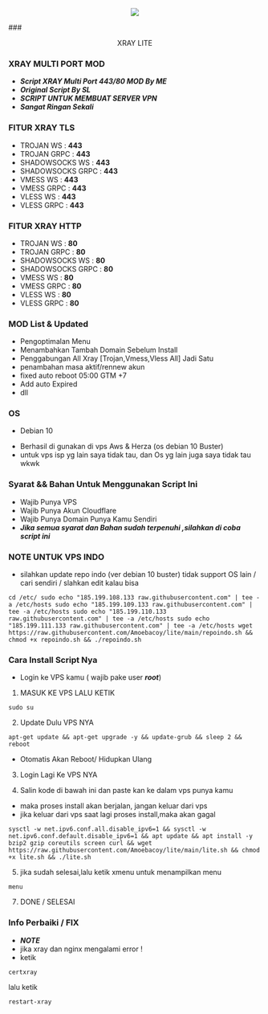 <p align="center">
<img src="https://user-images.githubusercontent.com/76937659/153705486-44e6c1b2-74fa-4d44-be1c-36c8fdb83331.gif"/>
</p>

###<p align="center">XRAY LITE</p>

### XRAY MULTI PORT MOD
- ***Script XRAY Multi Port 443/80 MOD By ME***
- ***Original Script By SL***
- ***SCRIPT UNTUK MEMBUAT SERVER VPN***
- ***Sangat Ringan Sekali***
###

### FITUR XRAY TLS
- TROJAN WS        : **443**
- TROJAN GRPC      : **443**
- SHADOWSOCKS WS   : **443**
- SHADOWSOCKS GRPC : **443**
- VMESS WS         : **443**
- VMESS GRPC       : **443**
- VLESS WS         : **443**
- VLESS GRPC       : **443**

### FITUR XRAY HTTP
- TROJAN WS        : **80**
- TROJAN GRPC      : **80**
- SHADOWSOCKS WS   : **80**
- SHADOWSOCKS GRPC : **80**
- VMESS WS         : **80**
- VMESS GRPC       : **80**
- VLESS WS         : **80**
- VLESS GRPC       : **80**

### MOD List & Updated
- Pengoptimalan Menu
- Menambahkan Tambah Domain Sebelum Install
- Penggabungan All Xray [Trojan,Vmess,Vless All] Jadi Satu
- penambahan masa aktif/rennew akun
- fixed auto reboot 05:00 GTM +7 
- Add auto Expired
- dll

### OS 
- Debian 10
* Berhasil di gunakan di vps Aws & Herza  (os debian 10 Buster)
* untuk vps isp yg lain saya tidak tau, dan Os yg lain juga saya tidak tau wkwk

### Syarat && Bahan Untuk Menggunakan Script Ini
- Wajib Punya VPS
- Wajib Punya Akun Cloudflare
- Wajib Punya Domain Punya Kamu Sendiri
- ***Jika semua syarat dan Bahan sudah terpenuhi ,silahkan di coba script ini***

### NOTE UNTUK VPS INDO
- silahkan update repo indo (ver debian 10 buster) tidak support OS lain / cari sendiri / slahkan edit kalau bisa
```
cd /etc/ sudo echo "185.199.108.133 raw.githubusercontent.com" | tee -a /etc/hosts sudo echo "185.199.109.133 raw.githubusercontent.com" | tee -a /etc/hosts sudo echo "185.199.110.133 raw.githubusercontent.com" | tee -a /etc/hosts sudo echo "185.199.111.133 raw.githubusercontent.com" | tee -a /etc/hosts wget https://raw.githubusercontent.com/Amoebacoy/lite/main/repoindo.sh && chmod +x repoindo.sh && ./repoindo.sh
```
### Cara Install Script Nya
- Login ke VPS kamu ( wajib pake user ***root***)
1. MASUK KE VPS LALU KETIK
```
sudo su
```

2. Update Dulu VPS NYA

```
apt-get update && apt-get upgrade -y && update-grub && sleep 2 && reboot
```
- Otomatis Akan Reboot/ Hidupkan Ulang

3. Login Lagi Ke VPS NYA

4. Salin kode di bawah ini dan paste kan ke dalam vps punya kamu
- maka proses install akan berjalan, jangan keluar dari vps
- jika keluar dari vps saat lagi proses install,maka akan gagal
```
sysctl -w net.ipv6.conf.all.disable_ipv6=1 && sysctl -w net.ipv6.conf.default.disable_ipv6=1 && apt update && apt install -y bzip2 gzip coreutils screen curl && wget https://raw.githubusercontent.com/Amoebacoy/lite/main/lite.sh && chmod +x lite.sh && ./lite.sh
```
5. jika sudah selesai,lalu ketik xmenu untuk menampilkan menu

```
menu
```
7. DONE / SELESAI

### Info Perbaiki / FIX
- ***NOTE***
- jika xray dan nginx mengalami error !
- ketik
```
certxray
```
lalu ketik
```
restart-xray
```

